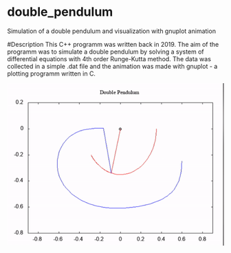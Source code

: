 # double_pendulum
Simulation of a double pendulum and visualization with gnuplot animation

#Description
This C++ programm was written back in 2019. The aim of the programm was to simulate a double pendulum by solving a system of differential equations with 4th order Runge-Kutta method. The data was collected in a simple .dat file and the animation was made with gnuplot - a plotting programm written in C.

![](https://github.com/leokruglikov/double_pendulum/blob/main/pendule.gif)

